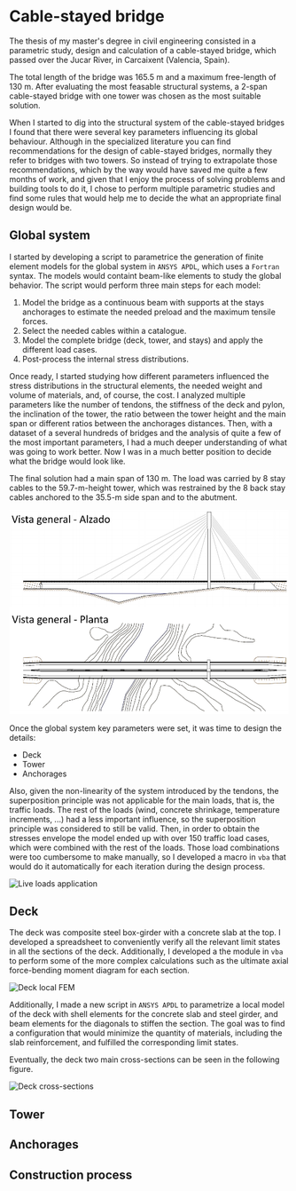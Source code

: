 # Cable-stayed bridge

The thesis of my master's degree in civil engineering consisted in a parametric study, design and calculation of a cable-stayed bridge, which passed over the Jucar River, in Carcaixent (Valencia, Spain).

The total length of the bridge was 165.5 m and a maximum free-length of 130 m. After evaluating the most feasable structural systems, a 2-span cable-stayed bridge with one tower was chosen as the most suitable solution.

When I started to dig into the structural system of the cable-stayed bridges I found that there were several key parameters influencing its global behaviour. Although in the specialized literature you can find recommendations for the design of cable-stayed bridges, normally they refer to bridges with two towers. So instead of trying to extrapolate those recommendations, which by the way would have saved me quite a few months of work, and given that I enjoy the process of solving problems and building tools to do it, I chose to perform multiple parametric studies and find some rules that would help me to decide the what an appropriate final design would be.

## Global system

I started by developing a script to parametrice the generation of finite element models for the global system in `ANSYS APDL`, which uses a `Fortran` syntax. The models would containt beam-like elements to study the global behavior. The script would perform three main steps for each model:
1. Model the bridge as a continuous beam with supports at the stays anchorages to estimate the needed preload and the maximum tensile forces.
2. Select the needed cables within a catalogue.
3. Model the complete bridge (deck, tower, and stays) and apply the different load cases.
4. Post-process the internal stress distributions.

Once ready, I started studying how different parameters influenced the stress distributions in the structural elements, the needed weight and volume of materials, and, of course, the cost. I analyzed multiple parameters like the number of tendons, the stiffness of the deck and pylon, the inclination of the tower, the ratio between the tower height and the main span or different ratios between the anchorages distances. Then, with a dataset of a several hundreds of bridges and the analysis of quite a few of the most important parameters, I had a much deeper understanding of what was going to work better. Now I was in a much better position to decide what the bridge would look like.

The final solution had a main span of 130 m. The load was carried by 8 stay cables to the 59.7-m-height tower, which was restrained by the 8 back stay cables anchored to the 35.5-m side span and to the abutment.

![General view](https://raw.githubusercontent.com/daalgi/my-site/main/posts/001/00-General_view.png)

Once the global system key parameters were set, it was time to design the details:
- Deck
- Tower
- Anchorages

Also, given the non-linearity of the system introduced by the tendons, the superposition principle was not applicable for the main loads, that is, the traffic loads. The rest of the loads (wind, concrete shrinkage, temperature increments, ...) had a less important influence, so the superposition principle was considered to still be valid. Then, in order to obtain the stresses envelope the model ended up with over 150 traffic load cases, which were combined with the rest of the loads. Those load combinations were too cumbersome to make manually, so I developed a macro in `vba` that would do it automatically for each iteration during the design process.

![Live loads application]()

## Deck

The deck was composite steel box-girder with a concrete slab at the top. I developed a spreadsheet to conveniently verify all the relevant limit states in all the sections of the deck. Additionally, I developed a the module in `vba` to perform some of the more complex calculations such as the ultimate axial force-bending moment diagram for each section.

![Deck local FEM]()

Additionally, I made a new script in `ANSYS APDL` to parametrize a local model of the deck with shell elements for the concrete slab and steel girder, and beam elements for the diagonals to stiffen the section. The goal was to find a configuration that would minimize the quantity of materials, including the slab reinforcement, and fulfilled the corresponding limit states.

Eventually, the deck two main cross-sections can be seen in the following figure.

![Deck cross-sections]()

## Tower

## Anchorages

## Construction process
